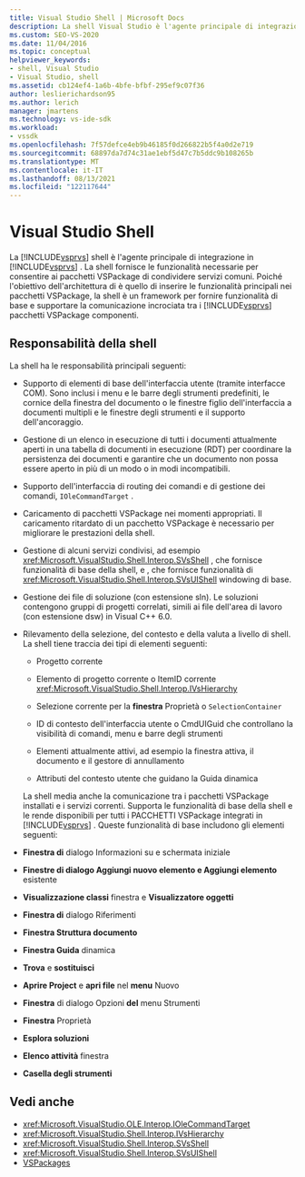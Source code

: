 ```yaml
---
title: Visual Studio Shell | Microsoft Docs
description: La shell Visual Studio è l'agente principale di integrazione in Visual Studio e fornisce funzionalità di base e supporta la comunicazione incrociata tra pacchetti VSPackage.
ms.custom: SEO-VS-2020
ms.date: 11/04/2016
ms.topic: conceptual
helpviewer_keywords:
- shell, Visual Studio
- Visual Studio, shell
ms.assetid: cb124ef4-1a6b-4bfe-bfbf-295ef9c07f36
author: leslierichardson95
ms.author: lerich
manager: jmartens
ms.technology: vs-ide-sdk
ms.workload:
- vssdk
ms.openlocfilehash: 7f57defce4eb9b46185f0d266822b5f4a0d2e719
ms.sourcegitcommit: 68897da7d74c31ae1ebf5d47c7b5ddc9b108265b
ms.translationtype: MT
ms.contentlocale: it-IT
ms.lasthandoff: 08/13/2021
ms.locfileid: "122117644"
---
```

# <a name="visual-studio-shell"></a>Visual Studio Shell
La [!INCLUDE[vsprvs](../../code-quality/includes/vsprvs_md.md)] shell è l'agente principale di integrazione in [!INCLUDE[vsprvs](../../code-quality/includes/vsprvs_md.md)] . La shell fornisce le funzionalità necessarie per consentire ai pacchetti VSPackage di condividere servizi comuni. Poiché l'obiettivo dell'architettura di è quello di inserire le funzionalità principali nei pacchetti VSPackage, la shell è un framework per fornire funzionalità di base e supportare la comunicazione incrociata tra i [!INCLUDE[vsprvs](../../code-quality/includes/vsprvs_md.md)] pacchetti VSPackage componenti.

## <a name="shell-responsibilities"></a>Responsabilità della shell
 La shell ha le responsabilità principali seguenti:

- Supporto di elementi di base dell'interfaccia utente (tramite interfacce COM). Sono inclusi i menu e le barre degli strumenti predefiniti, le cornice della finestra del documento o le finestre figlio dell'interfaccia a documenti multipli e le finestre degli strumenti e il supporto dell'ancoraggio.

- Gestione di un elenco in esecuzione di tutti i documenti attualmente aperti in una tabella di documenti in esecuzione (RDT) per coordinare la persistenza dei documenti e garantire che un documento non possa essere aperto in più di un modo o in modi incompatibili.

- Supporto dell'interfaccia di routing dei comandi e di gestione dei comandi, `IOleCommandTarget` .

- Caricamento di pacchetti VSPackage nei momenti appropriati. Il caricamento ritardato di un pacchetto VSPackage è necessario per migliorare le prestazioni della shell.

- Gestione di alcuni servizi condivisi, ad esempio <xref:Microsoft.VisualStudio.Shell.Interop.SVsShell> , che fornisce funzionalità di base della shell, e , che fornisce funzionalità di <xref:Microsoft.VisualStudio.Shell.Interop.SVsUIShell> windowing di base.

- Gestione dei file di soluzione (con estensione sln). Le soluzioni contengono gruppi di progetti correlati, simili ai file dell'area di lavoro (con estensione dsw) in Visual C++ 6.0.

- Rilevamento della selezione, del contesto e della valuta a livello di shell. La shell tiene traccia dei tipi di elementi seguenti:

  - Progetto corrente

  - Elemento di progetto corrente o ItemID corrente <xref:Microsoft.VisualStudio.Shell.Interop.IVsHierarchy>

  - Selezione corrente per la **finestra** Proprietà o `SelectionContainer`

  - ID di contesto dell'interfaccia utente o CmdUIGuid che controllano la visibilità di comandi, menu e barre degli strumenti

  - Elementi attualmente attivi, ad esempio la finestra attiva, il documento e il gestore di annullamento

  - Attributi del contesto utente che guidano la Guida dinamica

  La shell media anche la comunicazione tra i pacchetti VSPackage installati e i servizi correnti. Supporta le funzionalità di base della shell e le rende disponibili per tutti i PACCHETTI VSPackage integrati in [!INCLUDE[vsprvs](../../code-quality/includes/vsprvs_md.md)] . Queste funzionalità di base includono gli elementi seguenti:

- **Finestra di** dialogo Informazioni su e schermata iniziale

- **Finestre di dialogo Aggiungi nuovo elemento e Aggiungi elemento** esistente

- **Visualizzazione classi** finestra e **Visualizzatore oggetti**

- **Finestra di** dialogo Riferimenti

- **Finestra Struttura documento**

- **Finestra Guida** dinamica

- **Trova** e **sostituisci**

- **Aprire Project** e **apri file** nel **menu** Nuovo

- **Finestra** di dialogo Opzioni **del** menu Strumenti

- **Finestra** Proprietà

- **Esplora soluzioni**

- **Elenco attività** finestra

- **Casella degli strumenti**

## <a name="see-also"></a>Vedi anche
- <xref:Microsoft.VisualStudio.OLE.Interop.IOleCommandTarget>
- <xref:Microsoft.VisualStudio.Shell.Interop.IVsHierarchy>
- <xref:Microsoft.VisualStudio.Shell.Interop.SVsShell>
- <xref:Microsoft.VisualStudio.Shell.Interop.SVsUIShell>
- [VSPackages](../../extensibility/internals/vspackages.md)
